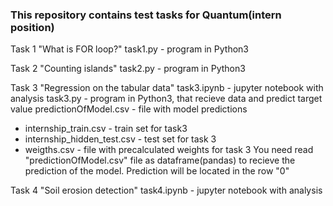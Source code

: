 ### This repository contains test tasks for Quantum(intern position)

Task 1 "What is FOR loop?" 
task1.py - program in Python3

Task 2 "Counting islands" 
task2.py - program in Python3

Task 3 "Regression on the tabular data" 
task3.ipynb - jupyter notebook with analysis 
task3.py - program in Python3, that recieve data and predict target value 
predictionOfModel.csv - file with model predictions 
* internship_train.csv - train set for task3
* internship_hidden_test.csv - test set for task 3
* weigths.csv - file with precalculated weights for task 3
You need read "predictionOfModel.csv" file  as dataframe(pandas) to recieve the prediction of the model. 
Prediction will be located in the row "0"


Task 4 "Soil erosion detection" 
task4.ipynb - jupyter notebook with analysis
